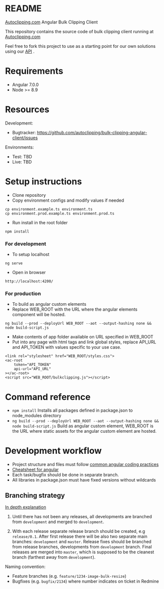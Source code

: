 # README #

[Autoclipping.com](https://autoclipping.com) Angular Bulk Clipping Client

This repository contains the source code of bulk clipping client
running at [Autoclipping.com](https://autoclipping.com)

Feel free to fork this project to use as a starting point for our own solutions using our [API](https://autoclipping.com/bulkapi) .

Requirements
=============
* Angular 7.0.0
* Node >= 8.9

Resources
=========
Development:

* Bugtracker: https://github.com/autoclipping/bulk-clipping-angular-client/issues

Environments:

* Test: TBD
* Live: TBD

Setup instructions
==================
* Clone repository
* Copy environment configs and modify values if needed
```
cp environment.example.ts environment.ts
cp environment.prod.example.ts environment.prod.ts
```
* Run install in the root folder
```
npm install
```
### For development ###

* To setup localhost
```
ng serve
```
* Open in browser
```
http://localhost:4200/
```
### For production ###

* To build as angular custom elements 
* Replace WEB_ROOT with the URL where the angular elements component will be hosted.
```
ng build --prod --deployUrl WEB_ROOT --aot --output-hashing none && node build-script.js
```
* Make contents of app folder available on URL specified in WEB_ROOT
* Put into any page with html tags and link global styles, replace API_URL and API_TOKEN with values specific to your use case.
```
<link rel="stylesheet" href="WEB_ROOT/styles.css">
<ac-root
    token="API_TOKEN"
    api-url="API_URL"
></ac-root>
<script src="WEB_ROOT/bulkclipping.js"></script>
```
Command reference
=================
* ``` npm install ``` Installs all packages defined in package.json to node_modules directory
* ``` ng build --prod --deployUrl WEB_ROOT --aot --output-hashing none && node build-script.js ``` 
Build as angular custom element, WEB_ROOT is the URL where static assets for the angular custom element are hosted.

Development workflow
====================
* Project structure and files must follow [common angular coding practices](https://angular.io/guide/styleguide) 
* [Cheatsheet for angular](https://angular.io/guide/cheatsheet)
* Each task/bugfix should be done in separate branch.
* All libraries in package.json must have fixed versions without wildcards

Branching strategy
------------------
[In depth explanation](http://nvie.com/posts/a-successful-git-branching-model/)

1. Until there has not been any releases, all developments are branched from `development` and merged to `development`.

2. With each release separate release branch should be created, e.g `release/0.1`. After first release there will 
be also two separate main branches: `development` and `master`. Release fixes should be branched from release branches,
developments from `development` branch. Final releases are merged into `master`, which is supposed to be the 
cleanest branch (farthest away from `development`).

Naming convention: 

* Feature branches (e.g. `feature/1234-image-bulk-resize`)
* Bugfixes (e.g. `bugfix/2134`) where number indicates on ticket in Redmine
